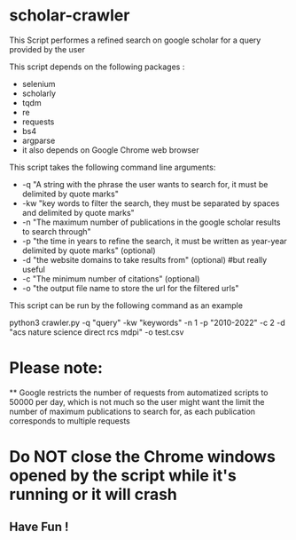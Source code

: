 # scholar-crawler

This Script performes a refined search on google scholar for a query provided by the user

This script depends on the following packages :

* selenium
* scholarly
* tqdm
* re
* requests
* bs4
* argparse
* it also depends on Google Chrome web browser

This script takes the following command line arguments:

* -q "A string with the phrase the user wants to search for, it must be delimited by quote marks"
* -kw "key words to filter the search, they must be separated by spaces and delimited by quote marks"
* -n "The maximum number of publications in the google scholar results to search through"
* -p "the time in years to refine the search, it must be written as year-year delimited by quote marks" (optional)
* -d "the website domains to take results from" (optional) #but really useful
* -c "The minimum number of citations" (optional)
* -o "the output file name to store the url for the filtered urls"

This script can be run by the following command as an example

python3 crawler.py -q "query" -kw "keywords" -n 1 -p "2010-2022" -c 2  -d "acs nature science direct rcs mdpi" -o test.csv

# Please note:

** Google restricts the number of requests from automatized scripts to 50000 per day, which is not much
so the user might want the limit the number of maximum publications to search for, 
as each publication corresponds to multiple requests

# Do NOT close the Chrome windows opened by the script while it's running or it will crash


## Have Fun !

